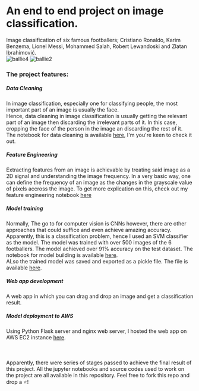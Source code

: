 # An end to end project on image classification.
Image classification of six famous footballers; Cristiano Ronaldo, Karim Benzema, Lionel Messi, Mohammed Salah, Robert Lewandoski and Zlatan Ibrahimović.  
![ballie4](https://user-images.githubusercontent.com/91638505/193248988-965cd78b-e0ae-41d9-b9b8-361a99e8f9e3.png)
![ballie2](https://user-images.githubusercontent.com/91638505/193249103-c9bd48a8-f7d9-4380-8dea-b109ebdac2c5.png)


### The project features:
##### Data Cleaning
In image classification, especially one for classifying people, the most important part of an image is usually the face.  
Hence, data cleaning in image classification is usually getting the relevant part of an image then discarding the 
irrelevant parts of it. In this case, cropping the face of the person in the image an discarding the rest of it.  The notebook for data cleaning is available [here](https://github.com/ifunanyaScript/FootballStars-image-classification/blob/main/notebooks/data_cleaning.ipynb), I'm you're keen to check it out.

##### Feature Engineering
Extracting features from an image is achievable by treating said image as a 2D signal and understanding the image frequency. In a very basic way, one can define the frequency of an image as the changes in the grayscale value of pixels accross the image. To get more explication on this, check out my feature engineering notebook [here](https://github.com/ifunanyaScript/FootballStars-image-classification/blob/main/notebooks/feature_engineering.ipynb)
##### Model training
Normally, The go to for computer vision is CNNs however, there are other approaches that could suffice and even achieve amazing accuracy.
Apparently, this is a classification problem, hence I used an SVM classifier as the model. The model was trained with over 500 images of the 6 footballers. The model achieved over 91% accuracy on the test dataset. The notebook for model building is available [here](https://github.com/ifunanyaScript/FootballStars-image-classification/blob/main/notebooks/model_development.ipynb).  
ALso the trained model was saved and exported as a pickle file. The file is available [here]().
##### Web app development
A web app in which you can drag and drop an image and get a classification result.
##### Model deployment to AWS
Using Python Flask server and nginx web server, I hosted the web app on AWS EC2 instance [here](http://ec2-44-203-185-121.compute-1.amazonaws.com/).  
<br>
<br>
<br>
Apparently, there were series of stages passed to achieve the final result of this project. All the jupyter notebooks and source codes used to work on the project are 
all available in this repository. Feel free to fork this repo and drop a ⭐!
